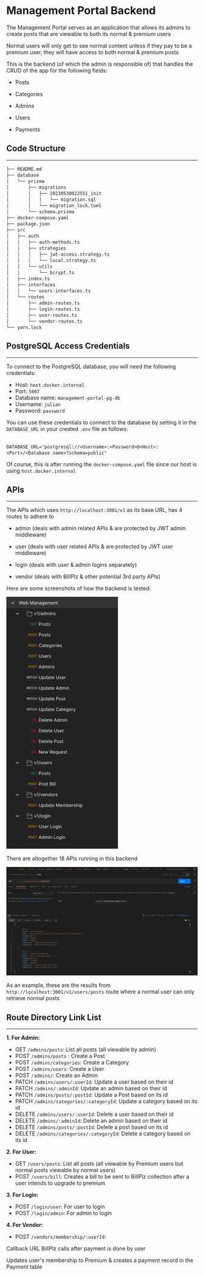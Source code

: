 # **Management Portal Backend**

The Management Portal serves as an application that allows its admins to create posts that are viewable to both its normal & premium users

Normal users will only get to see normal content unless if they pay to be a premium user, they will have access to both normal & premium posts

This is the backend (of which the admin is responsible of) that handles the CRUD of the app for the following fields:

- Posts

- Categories

- Admins

- Users

- Payments

## **Code Structure**

---

```
├── README.md
├── database
│   └── prisma
│       ├── migrations
│       │   ├── 20230530022551_init
│       │   │   └── migration.sql
│       │   └── migration_lock.toml
│       └── schema.prisma
├── docker-compose.yaml
├── package.json
├── src
│   ├── auth
│   │   ├── auth-methods.ts
│   │   ├── strategies
│   │   │   ├── jwt-access.strategy.ts
│   │   │   └── local.strategy.ts
│   │   └── utils
│   │       └── bcrypt.ts
│   ├── index.ts
│   ├── interfaces
│   │   └── users-interfaces.ts
│   └── routes
│       ├── admin-routes.ts
│       ├── login-routes.ts
│       ├── user-routes.ts
│       └── vendor-routes.ts
└── yarn.lock

```

## **PostgreSQL Access Credentials**

---

To connect to the PostgreSQL database, you will need the following credentials:

- Host: `host.docker.internal`
- Port: `5007`
- Database name: `management-portal-pg-db`
- Username: `julian`
- Password: `password`

You can use these credentials to connect to the database by setting it in the `DATABASE_URL` in your created `.env` file as follows:

```

DATABASE_URL="postgresql://<Username>:<Password>@<Host>:<Port>/<Database name>?schema=public"

```

Of course, this is after running the `docker-compose.yaml` file since our host is using `host.docker.internal`

## **APIs**
---

The APIs which uses `http://localhost:3001/v1` as its base URL, has 4 routes to adhere to

- admin (deals with admin related APIs & are protected by JWT admin middleware)

- user (deals with user related APIs & are protected by JWT user middleware)

- login (deals with user & admin logins separately)

- vendor (deals with BillPlz & other potential 3rd party APIs)


Here are some screenshots of how the backend is tested:

![Screenshot 1](/screenshots/api-list.png)

There are altogether 18 APIs running in this backend


![Screenshot 2](/screenshots/api-test.png)

As an example, these are the results from `http://localhost:3001/v1/users/posts` route where a normal user can only retrieve normal posts

## **Route Directory Link List**
---
**1. For Admin:**
- GET `/admins/posts`: List all posts (all viewable by admin)
- POST `/admins/posts` : Create a Post
- POST `/admins/categories`: Create a Category
- POST `/admins/users`: Create a User
- POST `/admins/`: Create an Admin
- PATCH `/admins/users/:userId`: Update a user based on their id
- PATCH `/admins/:adminId`: Update an admin based on their id
- PATCH `/admins/posts/:postId`: Update a Post based on its id
- PATCH `/admins/categories/:categoryId`: Update a category based on its id
- DELETE `/admins/users/:userId`: Delete a user based on their id
- DELETE `/admins/:adminId`: Delete an admin based on their id
- DELETE `/admins/posts/:postId`: Delete a post based on its id
- DELETE `/admins/categories/:categoryId`: Delete a category based on its id

**2. For User:**
- GET `/users/posts`: List all posts (all viewable by Premium users but normal posts viewable by normal users)
- POST `/users/bill`: Creates a bill to be sent to BillPlz collection after a user intends to upgrade to premium

**3. For Login:**
- POST `/login/user`: For user to login
- POST `/login/admin`: For admin to login

**4. For Vendor:**
- POST `/vendors/membership/:userId`: 

Callback URL BillPlz calls after payment is done by user 

Updates user's membership to Premium & creates a payment record in the Payment table 

